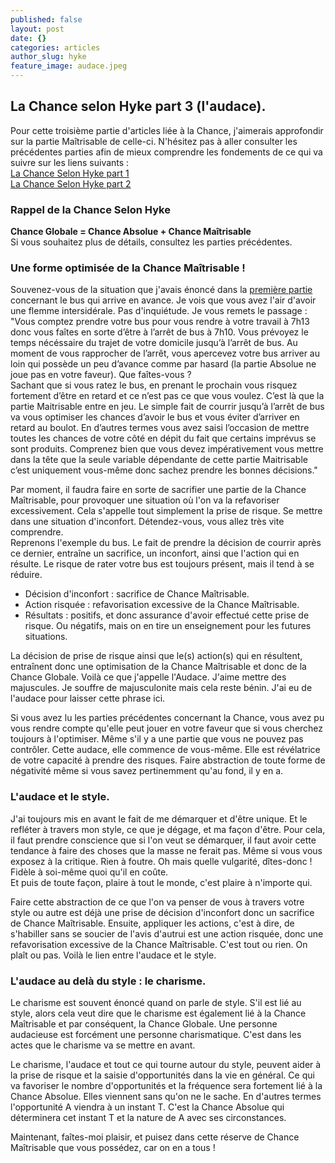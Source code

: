 ```yaml
---
published: false
layout: post
date: {}
categories: articles
author_slug: hyke
feature_image: audace.jpeg
---
```

## La Chance selon Hyke part 3 (l'audace).

Pour cette troisième partie d'articles liée à la Chance, j'aimerais approfondir sur la partie Maîtrisable de celle-ci. N'hésitez pas à aller consulter les précédentes parties afin de mieux comprendre les fondements de ce qui va suivre sur les liens suivants :  
[La Chance Selon Hyke part 1](http://www.crevardstyle.com/La-Chance-Selon-Hyke)  
[La Chance Selon Hyke part 2](http://www.crevardstyle.com/La-Chance-Selon-Hyke-part-2)  

### Rappel de la Chance Selon Hyke

**Chance Globale = Chance Absolue + Chance Maîtrisable**  
Si vous souhaitez plus de détails, consultez les parties précédentes.

### Une forme optimisée de la Chance Maîtrisable !

Souvenez-vous de la situation que j'avais énoncé dans la [première partie](http://www.crevardstyle.com/La-Chance-Selon-Hyke) concernant le bus qui arrive en avance. Je vois que vous avez l'air d'avoir une flemme intersidérale. Pas d'inquiétude. Je vous remets le passage :  
"Vous comptez prendre votre bus pour vous rendre à votre travail à 7h13 donc vous faîtes en sorte d’être à l’arrêt de bus à 7h10. Vous prévoyez le temps nécéssaire du trajet de votre domicile jusqu’à l’arrêt de bus. Au moment de vous rapprocher de l’arrêt, vous apercevez votre bus arriver au loin qui possède un peu d’avance comme par hasard (la partie Absolue ne joue pas en votre faveur). Que faîtes-vous ?  
Sachant que si vous ratez le bus, en prenant le prochain vous risquez fortement d’être en retard et ce n’est pas ce que vous voulez. C’est là que la partie Maitrisable entre en jeu. Le simple fait de courrir jusqu’à l’arrêt de bus va vous optimiser les chances d’avoir le bus et vous éviter d’arriver en retard au boulot. En d’autres termes vous avez saisi l’occasion de mettre toutes les chances de votre côté en dépit du fait que certains imprévus se sont produits. Comprenez bien que vous devez impérativement vous mettre dans la tête que la seule variable dépendante de cette partie Maitrisable c’est uniquement vous-même donc sachez prendre les bonnes décisions."

Par moment, il faudra faire en sorte de sacrifier une partie de la Chance Maîtrisable, pour provoquer une situation où l'on va la refavoriser excessivement. Cela s'appelle tout simplement la prise de risque. Se mettre dans une situation d'inconfort. Détendez-vous, vous allez très vite comprendre.  
Reprenons l'exemple du bus. Le fait de prendre la décision de courrir après ce dernier, entraîne un sacrifice, un inconfort, ainsi que l'action qui en résulte. Le risque de rater votre bus est toujours présent, mais il tend à se réduire.  
* Décision d'inconfort : sacrifice de Chance Maîtrisable.
* Action risquée : refavorisation excessive de la Chance Maîtrisable.
* Résultats : positifs, et donc assurance d'avoir effectué cette prise de risque. Ou négatifs, mais on en tire un enseignement pour les futures situations.  

La décision de prise de risque ainsi que le(s) action(s) qui en résultent, entraînent donc une optimisation de la Chance Maîtrisable et donc de la Chance Globale. Voilà ce que j'appelle l'Audace. J'aime mettre des majuscules. Je souffre de majusculonite mais cela reste bénin. J'ai eu de l'audace pour laisser cette phrase ici.

Si vous avez lu les parties précédentes concernant la Chance, vous avez pu vous rendre compte qu'elle peut jouer en votre faveur que si vous cherchez toujours à l'optimiser. Même s'il y a une partie que vous ne pouvez pas contrôler.  Cette audace, elle commence de vous-même. Elle est révélatrice de votre capacité à prendre des risques. Faire abstraction de toute forme de négativité même si vous savez pertinemment qu'au fond, il y en a.

### L'audace et le style.

J'ai toujours mis en avant le fait de me démarquer et d'être unique. Et le refléter à travers mon style, ce que je dégage, et ma façon d'être. Pour cela, il faut prendre conscience que si l'on veut se démarquer, il faut avoir cette tendance à faire des choses que la masse ne ferait pas. Même si vous vous exposez à la critique. Rien à foutre. Oh mais quelle vulgarité, dîtes-donc ! Fidèle à soi-même quoi qu'il en coûte.  
Et puis de toute façon, plaire à tout le monde, c'est plaire à n'importe qui.  

Faire cette abstraction de ce que l'on va penser de vous à travers votre style ou autre est déjà une prise de décision d'inconfort donc un sacrifice de Chance Maîtrisable. Ensuite, appliquer les actions, c'est à dire, de s'habiller sans se soucier de l'avis d'autrui est une action risquée, donc une refavorisation excessive de la Chance Maîtrisable. C'est tout ou rien. On plaît ou pas. Voilà le lien entre l'audace et le style.

### L'audace au delà du style : le charisme.

Le charisme est souvent énoncé quand on parle de style. S'il est lié au style, alors cela veut dire que le charisme est également lié à la Chance Maîtrisable et par conséquent, la Chance Globale. Une personne audacieuse est forcément une personne charismatique. C'est dans les actes que le charisme va se mettre en avant.

Le charisme, l'audace et tout ce qui tourne autour du style, peuvent aider à la prise de risque et la saisie d'opportunités dans la vie en général. Ce qui va favoriser le nombre d'opportunités et la fréquence sera fortement lié à la Chance Absolue. Elles viennent sans qu'on ne le sache. En d'autres termes l'opportunité A viendra à un instant T. C'est la Chance Absolue qui déterminera cet instant T et la nature de A avec ses circonstances. 

Maintenant, faîtes-moi plaisir, et puisez dans cette réserve de Chance Maîtrisable que vous possédez, car on en a tous !